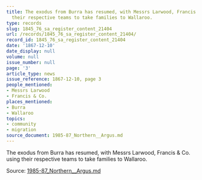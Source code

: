 ```yaml
---
title: The exodus from Burra has resumed, with Messrs Larwood, Francis & Co. using
  their respective teams to take families to Wallaroo.
type: records
slug: 1845_76_sa_register_content_21404
url: /records/1845_76_sa_register_content_21404/
record_id: 1845_76_sa_register_content_21404
date: '1867-12-10'
date_display: null
volume: null
issue_number: null
page: '3'
article_type: news
issue_reference: 1867-12-10, page 3
people_mentioned:
- Messrs Larwood
- Francis & Co.
places_mentioned:
- Burra
- Wallaroo
topics:
- community
- migration
source_document: 1985-87_Northern__Argus.md
---
```


The exodus from Burra has resumed, with Messrs Larwood, Francis & Co. using their respective teams to take families to Wallaroo.

Source: [1985-87_Northern__Argus.md](/downloads/markdown/1985-87_Northern__Argus.md)
